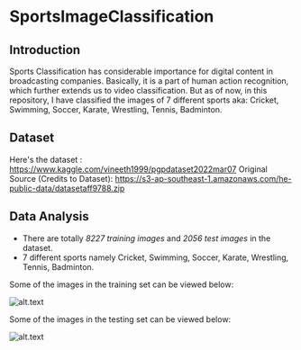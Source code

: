 # SportsImageClassification

## Introduction

Sports Classification has considerable importance for digital content in broadcasting companies. Basically, it is a part of human action recognition, which further extends us to video classification. But as of now, in this repository, I have classified the images of 7 different sports aka: Cricket, Swimming, Soccer, Karate, Wrestling, Tennis, Badminton.

## Dataset

Here's the dataset : https://www.kaggle.com/vineeth1999/pgpdataset2022mar07
Original Source (Credits to Dataset): https://s3-ap-southeast-1.amazonaws.com/he-public-data/datasetaff9788.zip

## Data Analysis

- There are totally *8227 training images* and *2056 test images* in the dataset.
- 7 different sports namely Cricket, Swimming, Soccer, Karate, Wrestling, Tennis, Badminton.

Some of the images in the training set can be viewed below:

![alt.text](https://www.kaggleusercontent.com/kf/89665616/eyJhbGciOiJkaXIiLCJlbmMiOiJBMTI4Q0JDLUhTMjU2In0..7JB3LdWm1_SJ8Tf7WieBKQ.MbyxaM89BmMQJW94PNXZpHqIwYFaYwHx55BqhtYeNLQfyAz5v8bwuM6a2wvmLjEEPqgnL3CMNym7qvrHj-Xexbw9u_or_WPyVSwvGMcYFhGBYVpPwlhbToI6OrNTrGWOSyMUhbQWLL-PuIcu4VHm-a0cP-i5O7GhA8f-Db5ToD_nB0Lnxrh7oRi2yZLtlsTZ5GageAsz7ZSVM2RmC_1SQjXNLmv70Rpweh7tz4qjhyE6ubTZrSKKwWHAW7GEpGbHf-G6r59M5nV6ty_qA2CgGsJ1Jw103d7z0INNUW2PK4U-pi9zjtXQ9mNI3WvSHVUzL2-zL55RAjo6tfFmSRDvh-y7dvwYl8P7SB-SLM34hXy2Bcmvu8f_-AqlnTMyeSeVIUqV3uIw1zmXLE8Atgy3AMbV_2TJwQVDsvX_53S8AHXdeBJ3BfeIzzm2b-DYTdKtDBb-XhhKZ1o9GId8MZaOcLndi3e1SohOZKBsaCUWSZVPnGAyfaZ-6j5ZL8cznWiAhV-QAuyf-oF4GXQe668vUsxb3GUM-Zu4JxdornL2cQPkWDMKAyKcemm6mgbs1TI0yVZQXvlILOL3ZFVJyFUaLGrpajE9zOvu9U0AEKX_Sm0pfdA0BP1hIzQ37mvPfl_h2NOJksG_nqJ2mz4IQTz0iQ.n4zLrBzhadmEIUX4FvmJ8Q/__results___files/__results___10_0.png)

Some of the images in the testing set can be viewed below:

![alt.text](https://www.kaggleusercontent.com/kf/89665616/eyJhbGciOiJkaXIiLCJlbmMiOiJBMTI4Q0JDLUhTMjU2In0..7JB3LdWm1_SJ8Tf7WieBKQ.MbyxaM89BmMQJW94PNXZpHqIwYFaYwHx55BqhtYeNLQfyAz5v8bwuM6a2wvmLjEEPqgnL3CMNym7qvrHj-Xexbw9u_or_WPyVSwvGMcYFhGBYVpPwlhbToI6OrNTrGWOSyMUhbQWLL-PuIcu4VHm-a0cP-i5O7GhA8f-Db5ToD_nB0Lnxrh7oRi2yZLtlsTZ5GageAsz7ZSVM2RmC_1SQjXNLmv70Rpweh7tz4qjhyE6ubTZrSKKwWHAW7GEpGbHf-G6r59M5nV6ty_qA2CgGsJ1Jw103d7z0INNUW2PK4U-pi9zjtXQ9mNI3WvSHVUzL2-zL55RAjo6tfFmSRDvh-y7dvwYl8P7SB-SLM34hXy2Bcmvu8f_-AqlnTMyeSeVIUqV3uIw1zmXLE8Atgy3AMbV_2TJwQVDsvX_53S8AHXdeBJ3BfeIzzm2b-DYTdKtDBb-XhhKZ1o9GId8MZaOcLndi3e1SohOZKBsaCUWSZVPnGAyfaZ-6j5ZL8cznWiAhV-QAuyf-oF4GXQe668vUsxb3GUM-Zu4JxdornL2cQPkWDMKAyKcemm6mgbs1TI0yVZQXvlILOL3ZFVJyFUaLGrpajE9zOvu9U0AEKX_Sm0pfdA0BP1hIzQ37mvPfl_h2NOJksG_nqJ2mz4IQTz0iQ.n4zLrBzhadmEIUX4FvmJ8Q/__results___files/__results___11_0.png)
